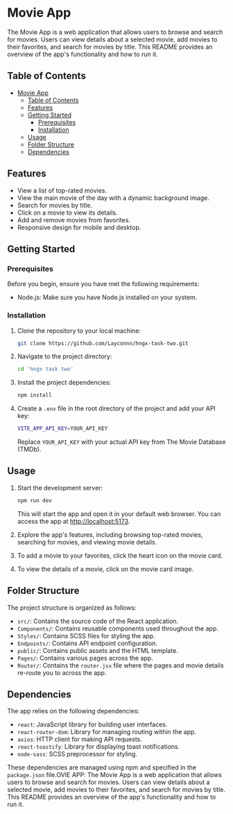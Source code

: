 # Movie App

The Movie App is a web application that allows users to browse and search for movies. Users can view details about a selected movie, add movies to their favorites, and search for movies by title. This README provides an overview of the app's functionality and how to run it.

## Table of Contents
- [Movie App](#movie-app)
  - [Table of Contents](#table-of-contents)
  - [Features](#features)
  - [Getting Started](#getting-started)
    - [Prerequisites](#prerequisites)
    - [Installation](#installation)
  - [Usage](#usage)
  - [Folder Structure](#folder-structure)
  - [Dependencies](#dependencies)

## Features
- View a list of top-rated movies.
- View the main movie of the day with a dynamic background image.
- Search for movies by title.
- Click on a movie to view its details.
- Add and remove movies from favorites.
- Responsive design for mobile and desktop.

## Getting Started

### Prerequisites
Before you begin, ensure you have met the following requirements:
- Node.js: Make sure you have Node.js installed on your system.

### Installation
1. Clone the repository to your local machine:
    ```sh
    git clone https://github.com/Layconnn/hngx-task-two.git
    ```
2. Navigate to the project directory:
    ```sh
    cd 'hngx task two'
    ```
3. Install the project dependencies:
    ```sh
    npm install
    ```
4. Create a `.env` file in the root directory of the project and add your API key:
    ```sh
    VITE_APP_API_KEY=YOUR_API_KEY
    ```
    Replace `YOUR_API_KEY` with your actual API key from The Movie Database (TMDb).

## Usage
1. Start the development server:
    ```sh
    npm run dev
    ```
    This will start the app and open it in your default web browser. You can access the app at [http://localhost:5173](http://localhost:5173).

2. Explore the app's features, including browsing top-rated movies, searching for movies, and viewing movie details.

3. To add a movie to your favorites, click the heart icon on the movie card.

4. To view the details of a movie, click on the movie card image.

## Folder Structure
The project structure is organized as follows:
- `src/`: Contains the source code of the React application.
- `Components/`: Contains reusable components used throughout the app.
- `Styles/`: Contains SCSS files for styling the app.
- `Endpoints/`: Contains API endpoint configuration.
- `public/`: Contains public assets and the HTML template.
- `Pages/`: Contains various pages across the app.
- `Router/`: Contains the `router.jsx` file where the pages and movie details re-route you to across the app.

## Dependencies
The app relies on the following dependencies:
- `react`: JavaScript library for building user interfaces.
- `react-router-dom`: Library for managing routing within the app.
- `axios`: HTTP client for making API requests.
- `react-toastify`: Library for displaying toast notifications.
- `node-sass`: SCSS preprocessor for styling.

These dependencies are managed using npm and specified in the `package.json` file.OVIE APP:
The Movie App is a web application that allows users to browse and search for movies. Users can view details about a selected movie, add movies to their favorites, and search for movies by title. This README provides an overview of the app's functionality and how to run it.
